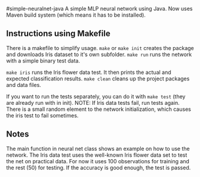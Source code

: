 #simple-neuralnet-java
A simple MLP neural network using Java. Now uses Maven build system (which means it has to be installed).

## Instructions using Makefile

There is a makefile to simplify usage. `make` or `make init` creates the package and downloads Iris dataset to it's own subfolder. `make run` runs the network with a simple binary test data.

`make iris` runs the Iris flower data test. It then prints the actual and expected classification results. `make clean` cleans up the project packages and data files.

If you want to run the tests separately, you can do it with `make test` (they are already run with in init). NOTE: If Iris data tests fail, run tests again. There is a small random element to the network initialization, which causes the iris test to fail sometimes.

## Notes

The main function in neural net class shows an example on how to use the network. The Iris data test uses the well-known Iris flower data set to test the net on practical data. For now it uses 100 observations for training and the rest (50) for testing. If the accuracy is good enough, the test is passed.

